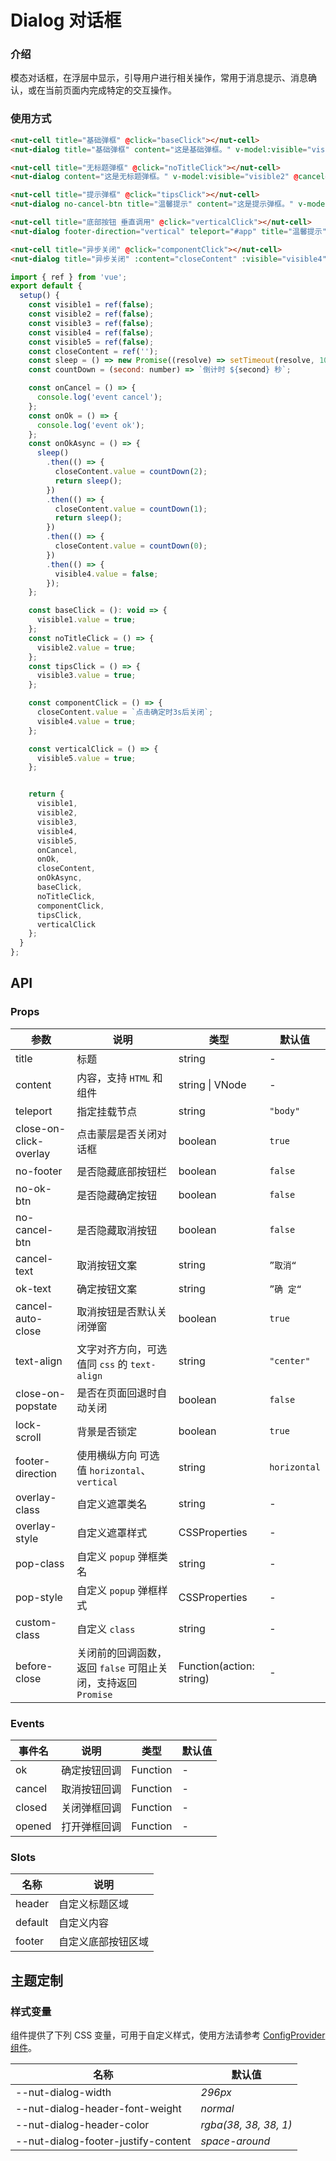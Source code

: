 # Dialog 对话框

### 介绍

模态对话框，在浮层中显示，引导用户进行相关操作，常用于消息提示、消息确认，或在当前页面内完成特定的交互操作。


### 使用方式

```html
<nut-cell title="基础弹框" @click="baseClick"></nut-cell>
<nut-dialog title="基础弹框" content="这是基础弹框。" v-model:visible="visible1" @cancel="onCancel" @ok="onOk" />

<nut-cell title="无标题弹框" @click="noTitleClick"></nut-cell>
<nut-dialog content="这是无标题弹框。" v-model:visible="visible2" @cancel="onCancel" @ok="onOk" />

<nut-cell title="提示弹框" @click="tipsClick"></nut-cell>
<nut-dialog no-cancel-btn title="温馨提示" content="这是提示弹框。" v-model:visible="visible3" @cancel="onCancel" @ok="onOk" />

<nut-cell title="底部按钮 垂直调用" @click="verticalClick"></nut-cell>
<nut-dialog footer-direction="vertical" teleport="#app" title="温馨提示" content="这是提示弹框。" v-model:visible="visible5" />

<nut-cell title="异步关闭" @click="componentClick"></nut-cell>
<nut-dialog title="异步关闭" :content="closeContent" :visible="visible4" @cancel="onCancel" @ok="onOkAsync" />
```

``` javascript
import { ref } from 'vue';
export default {
  setup() {
    const visible1 = ref(false);
    const visible2 = ref(false);
    const visible3 = ref(false);
    const visible4 = ref(false);
    const visible5 = ref(false);
    const closeContent = ref('');
    const sleep = () => new Promise((resolve) => setTimeout(resolve, 1000));
    const countDown = (second: number) => `倒计时 ${second} 秒`;

    const onCancel = () => {
      console.log('event cancel');
    };
    const onOk = () => {
      console.log('event ok');
    };
    const onOkAsync = () => {
      sleep()
        .then(() => {
          closeContent.value = countDown(2);
          return sleep();
        })
        .then(() => {
          closeContent.value = countDown(1);
          return sleep();
        })
        .then(() => {
          closeContent.value = countDown(0);
        })
        .then(() => {
          visible4.value = false;
        });
    };

    const baseClick = (): void => {
      visible1.value = true;
    };
    const noTitleClick = () => {
      visible2.value = true;
    };
    const tipsClick = () => {
      visible3.value = true;
    };

    const componentClick = () => {
      closeContent.value = `点击确定时3s后关闭`;
      visible4.value = true;
    };

    const verticalClick = () => {
      visible5.value = true;
    };


    return {
      visible1,
      visible2,
      visible3,
      visible4,
      visible5,
      onCancel,
      onOk,
      closeContent,
      onOkAsync,
      baseClick,
      noTitleClick,
      componentClick,
      tipsClick,
      verticalClick
    };
  }
};
```

## API

### Props

| 参数                   | 说明                                                          | 类型                     | 默认值     |
|------------------------|---------------------------------------------------------------|--------------------------|------------|
| title                  | 标题                                                          | string                   | -          |
| content                | 内容，支持 `HTML` 和组件                                          | string \| VNode          | -          |
| teleport               | 指定挂载节点                                                  | string                   | `"body"`     |
| close-on-click-overlay | 点击蒙层是否关闭对话框                                        | boolean                  | `true`      |
| no-footer              | 是否隐藏底部按钮栏                                            | boolean                  | `false`      |
| no-ok-btn              | 是否隐藏确定按钮                                              | boolean                  | `false`      |
| no-cancel-btn          | 是否隐藏取消按钮                                              | boolean                  | `false`      |
| cancel-text            | 取消按钮文案                                                  | string                   | `”取消“`     |
| ok-text                | 确定按钮文案                                                  | string                   | `”确 定“`    |
| cancel-auto-close      | 取消按钮是否默认关闭弹窗                                      | boolean                  | `true`       |
| text-align             | 文字对齐方向，可选值同 `css` 的 `text-align`                     | string                   | `"center"`   |
| close-on-popstate      | 是否在页面回退时自动关闭                                      | boolean                  | `false`      |
| lock-scroll            | 背景是否锁定                                                  | boolean                  | `true`      |
| footer-direction       | 使用横纵方向 可选值 `horizontal`、`vertical`                  | string                   | `horizontal` |
| overlay-class          | 自定义遮罩类名                                                | string                   | -          |
| overlay-style          | 自定义遮罩样式                                                | CSSProperties            | -          |
| pop-class              | 自定义 `popup` 弹框类名                                           | string                   | -          |
| pop-style              | 自定义 `popup` 弹框样式                                           | CSSProperties            | -          |
| custom-class           | 自定义 `class`                                                   | string                   | -          |
| before-close           | 关闭前的回调函数，返回 `false` 可阻止关闭，支持返回 `Promise` | Function(action: string) | -          |

### Events

| 事件名   | 说明         | 类型     | 默认值 |
|--------|--------------|----------|--------|
| ok     | 确定按钮回调 | Function | -      |
| cancel | 取消按钮回调 | Function | -      |
| closed | 关闭弹框回调 | Function | -      |
| opened | 打开弹框回调 | Function | -      |

### Slots

| 名称    | 说明               |
|---------|--------------------|
| header  | 自定义标题区域     |
| default | 自定义内容         |
| footer  | 自定义底部按钮区域 |

## 主题定制

### 样式变量

组件提供了下列 CSS 变量，可用于自定义样式，使用方法请参考 [ConfigProvider 组件](/components/basic/configprovider)。

| 名称                                | 默认值                |
|-------------------------------------|-----------------------|
| --nut-dialog-width                  | _296px_               |
| --nut-dialog-header-font-weight     | _normal_              |
| --nut-dialog-header-color           | _rgba(38, 38, 38, 1)_ |
| --nut-dialog-footer-justify-content | _space-around_        |
